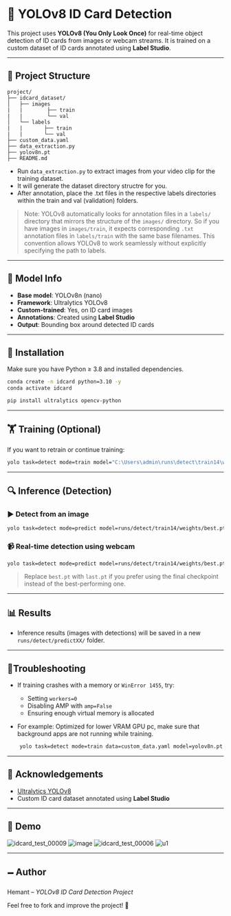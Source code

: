# 🧪 YOLOv8 ID Card Detection

This project uses **YOLOv8 (You Only Look Once)** for real-time object detection of ID cards from images or webcam streams. It is trained on a custom dataset of ID cards annotated using **Label Studio**.

---

## 📂 Project Structure

```
project/
├── idcard_dataset/
│   ├── images
|   |        ├── train
|   |        └── val
│   └── labels
|   |       ├── train
|   |       └── val
├── custom_data.yaml
├── data_extraction.py
├── yolov8n.pt
├── README.md
```

- Run `data_extraction.py` to extract images from your video clip for the training dataset.
- It will generate the dataset directory structre for you.
- After annotation, place the .txt files in the respective labels directories within the train and val (validation) folders.

> Note: YOLOv8 automatically looks for annotation files in a `labels/` directory that mirrors the structure of the `images/` directory.
> So if you have images in `images/train`, it expects corresponding `.txt` annotation files in `labels/train` with the same base filenames.
> This convention allows YOLOv8 to work seamlessly without explicitly specifying the path to labels.

---

## 🧐 Model Info

- **Base model**: YOLOv8n (nano)
- **Framework**: Ultralytics YOLOv8
- **Custom-trained**: Yes, on ID card images
- **Annotations**: Created using **Label Studio**
- **Output**: Bounding box around detected ID cards

---

## 🚀 Installation

Make sure you have Python ≥ 3.8 and installed dependencies.

```bash
conda create -n idcard python=3.10 -y
conda activate idcard

pip install ultralytics opencv-python
```

---

## 🏋️ Training (Optional)

If you want to retrain or continue training:

```bash
yolo task=detect mode=train model="C:\Users\admin\runs\detect\train14\weights\last.pt" data=custom_data.yaml epochs=100 resume=True
```

---

## 🔍 Inference (Detection)

### ▶️ Detect from an image

```bash
yolo task=detect mode=predict model=runs/detect/train14/weights/best.pt source="path_to_image.jpg"
```

### 📹 Real-time detection using webcam

```bash
yolo task=detect mode=predict model=runs/detect/train14/weights/best.pt source=0
```

> Replace `best.pt` with `last.pt` if you prefer using the final checkpoint instead of the best-performing one.

---

## 📊 Results

- Inference results (images with detections) will be saved in a new `runs/detect/predictXX/` folder.

---

## 🚫Troubleshooting

- If training crashes with a memory or `WinError 1455`, try:

  - Setting `workers=0`
  - Disabling AMP with `amp=False`
  - Ensuring enough virtual memory is allocated

- For example: Optimized for lower VRAM GPU pc, make sure that background apps are not running while training.

```bash
    yolo task=detect mode=train data=custom_data.yaml model=yolov8n.pt imgsz=640 batch=1 workers=0 amp=False
```

---

## 👋 Acknowledgements

- [Ultralytics YOLOv8](https://github.com/ultralytics/ultralytics)
- Custom ID card dataset annotated using **Label Studio**

---

## 🎉 Demo
![idcard_test_00009](https://github.com/user-attachments/assets/3464fd51-c4b1-420d-aaaa-b83004b353f5)
![image](https://github.com/user-attachments/assets/eda1cc10-190b-4439-97ac-41a9e898459a)
![idcard_test_00006](https://github.com/user-attachments/assets/dc04111a-0738-46ab-a9d0-21d01d68869d)
![u1](https://github.com/user-attachments/assets/edbdc917-8358-408b-bd2b-1211f1ddd239)

---
## 🗕️ Author

Hemant – _YOLOv8 ID Card Detection Project_

Feel free to fork and improve the project! 🚀

